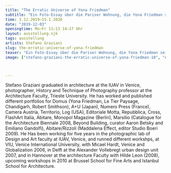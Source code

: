 ```yaml
---
title: "The Erratic Universe of Yona Friedman"
subtitle: "Ein Foto-Essay über die Pariser Wohnung, die Yona Friedman seit 1968 bewohnt – ein unmittelbarer Einblick in das persönliche erratische Universum des berühmten Architekten."
time: 3.12.2019–15.1.2020
date: "2019-12-03"
openingtime: Mo–Fr 11–13 14–17 Uhr
layout: ausstellung.njk
tags: ausstellung
artists: Stefano Graziani
slug: the-erratic-universe-of-yona-friedman
teaser: "Ein Foto-Essay über die Pariser Wohnung, die Yona Friedman seit 1968 bewohnt – ein unmittelbarer Einblick in das persönliche erratische Universum des berühmten Architekten."
image: ["stefano-graziani-the-erratic-universe-of-yona-friedman-10", "Aus: The Erratic Universe of Yona Friedman", "Stefano Graziani", "Stefano Graziani"]



---
```


Stefano Graziani graduated in architecture at the IUAV in Venice, photographer, History and Technique of Photography professor at the Architecture Faculty, Trieste University.
He has worked and published different portfolios for Domus (Yona Friedman, Le Tier Paysage, Chandigarh, Robert Smithson), A+U (Japan), Numero Press (France), Camera Austria, Territorio,
Log (USA), Editoriale Motta, Repubblica, Cross, FlashArt Italia, Abitare, Monopol Magazine (Berlin), Marsilio (Catalogue for the Architecture Biennale 2008, Beyond Building, curator Aaron
Betsky and Emiliano Gandolfi), Abitare/Rizzoli (Maddalena Effect, editor Studio Boeri 2009).
He Has been working for five years in the photographic lab of Design and Art faculty at IUAV, Venice, and runned different workshps, at VIU, Venice International University, with Micael
Hardt, Venice and Globalization 2006, in Delft at the Alexander Vollebregt urban design unit 2007, and in Hannover at the architecture Faculty with Hilde Leon (2008), upcoming workshops in 2010 at Brussel School for Fine Arts and Istanbul School for Architecture.
